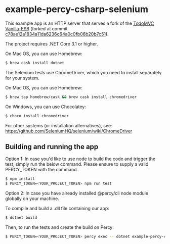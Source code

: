 # example-percy-csharp-selenium
This example app is an HTTP server that serves a fork of the [TodoMVC](https://github.com/tastejs/todomvc)
[Vanilla-ES6](https://github.com/tastejs/todomvc/tree/master/examples/vanilla-es6)
(forked at commit
[c78ae12a1834a11da6236c64a0c0fb06b20b7c51](https://github.com/tastejs/todomvc/tree/c78ae12a1834a11da6236c64a0c0fb06b20b7c51)).

The project requires .NET Core 3.1 or higher. 

On Mac OS, you can use Homebrew:
```bash
$ brew cask install dotnet
```

The Selenium tests use ChromeDriver, which you need to install separately for your system.

On Mac OS, you can use Homebrew:
```bash
$ brew tap homebrew/cask && brew cask install chromedriver
```

On Windows, you can use Chocolatey:

```bash
$ choco install chromedriver
```

For other systems (or installation alternatives), see:
https://github.com/SeleniumHQ/selenium/wiki/ChromeDriver

## Building and running the app

Option 1: In case you'd like to use node to build the code and trigger the test, simply run the below command. Please ensure to supply a valid PERCY_TOKEN with the command.

```bash
$ npm install
$ PERCY_TOKEN=<YOUR_PROJECT_TOKEN> npm run test
```

Option 2: In case you have already installed @percy/cli node module globally on your machine.

To compile and build a .dll file containing our app:
```bash
$ dotnet build
```

Then, to run the tests and create the build on Percy:
```bash
$ PERCY_TOKEN=<YOUR_PROJECT_TOKEN> percy exec -- dotnet example-percy-csharp-selenium/bin/Debug/*/example-percy-csharp-selenium.dll
```